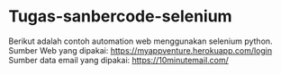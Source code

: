 # Tugas-sanbercode-selenium

Berikut adalah contoh automation web menggunakan selenium python.
Sumber Web yang dipakai: https://myappventure.herokuapp.com/login
Sumber data email yang dipakai: https://10minutemail.com/

